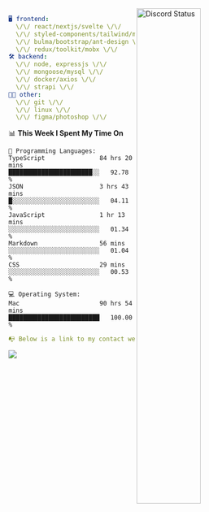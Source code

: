 
<a href="https://discord.com/users/279302975371870218" target="_blank">
    <img width="50%" align="right" alt="Discord Status" src="https://lanyard.cnrad.dev/api/279302975371870218?bg=161B22&borderRadius=5px%205px%200%200&hideTimestamp=true&idleMessage=Just%20chillin%27%20at%20the%20moment&animated=true">
</a>

```yaml
🖥️ frontend: 
  \/\/ react/nextjs/svelte \/\/
  \/\/ styled-components/tailwind/mui/
  \/\/ bulma/bootstrap/ant-design \/\/
  \/\/ redux/toolkit/mobx \/\/
🛠 backend: 
  \/\/ node, expressjs \/\/
  \/\/ mongoose/mysql \/\/
  \/\/ docker/axios \/\/
  \/\/ strapi \/\/
👨‍💻 other: 
  \/\/ git \/\/ 
  \/\/ linux \/\/
  \/\/ figma/photoshop \/\/
```
<!--START_SECTION:waka-->
📊 **This Week I Spent My Time On** 

```text
💬 Programming Languages: 
TypeScript               84 hrs 20 mins      ███████████████████████░░   92.78 % 
JSON                     3 hrs 43 mins       █░░░░░░░░░░░░░░░░░░░░░░░░   04.11 % 
JavaScript               1 hr 13 mins        ░░░░░░░░░░░░░░░░░░░░░░░░░   01.34 % 
Markdown                 56 mins             ░░░░░░░░░░░░░░░░░░░░░░░░░   01.04 % 
CSS                      29 mins             ░░░░░░░░░░░░░░░░░░░░░░░░░   00.53 % 

💻 Operating System: 
Mac                      90 hrs 54 mins      █████████████████████████   100.00 % 
```


<!--END_SECTION:waka-->
```yaml
📭 Below is a link to my contact website 
```
<a href="https://mxns.xyz" target="_black"> <img src="https://img.shields.io/badge/website-161B22?style=for-the-badge&logo=About.me&logoColor=white"></img> <a/>
